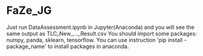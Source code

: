 # FaZe_JG
Just run DataAssessment.ipynb in Jupyter(Anaconda) and you will see the same output as TLC_New_..._Result.csv 
You should import some packages: numpy, panda, sklearn, tensorflow. You can use instruction 'pip install -package_name' to install packages in anaconda.
